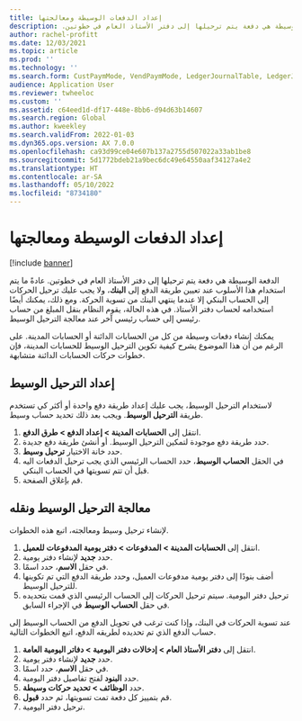 ```yaml
---
title: إعداد الدفعات الوسيطة ومعالجتها‬‏‫
description: يوضح هذا الموضوع كيفية إعداد دفعات العميل الوسيطة ومعالجتها‬‏‫. الدفعة الوسيطة هي دفعة يتم ترحيلها إلى دفتر الأستاذ العام في خطوتين.
author: rachel-profitt
ms.date: 12/03/2021
ms.topic: article
ms.prod: ''
ms.technology: ''
ms.search.form: CustPaymMode, VendPaymMode, LedgerJournalTable, LedgerJournalTransCustPaym, LedgerJournalTransVendPaym, LedgerJournalTransDaily
audience: Application User
ms.reviewer: twheeloc
ms.custom: ''
ms.assetid: c64eed1d-df17-448e-8bb6-d94d63b14607
ms.search.region: Global
ms.author: kweekley
ms.search.validFrom: 2022-01-03
ms.dyn365.ops.version: AX 7.0.0
ms.openlocfilehash: ca93d99ce04e607b137a2755d507022a33ab1be8
ms.sourcegitcommit: 5d1772bdeb21a9bec6dc49e64550aaf34127a4e2
ms.translationtype: HT
ms.contentlocale: ar-SA
ms.lasthandoff: 05/10/2022
ms.locfileid: "8734180"
---
```

# <a name="set-up-and-process-bridged-payments"></a>إعداد الدفعات الوسيطة ومعالجتها‬‏‫

[!include [banner](../includes/banner.md)]

الدفعة الوسيطة هي دفعة يتم ترحيلها إلى دفتر الأستاذ العام في خطوتين. عادةً ما يتم استخدام هذا الأسلوب عند تعيين طريقة الدفع إلى **البنك**، ولا يجب عليك ترحيل الحركات إلى الحساب البنكي إلا عندما ينتهي البنك من تسوية الحركة. ومع ذلك، يمكنك أيضًا استخدامه لحساب دفتر الأستاذ. في هذه الحالة، يقوم النظام بنقل المبلغ من حساب رئيسي إلى حساب رئيسي آخر عند معالجة الترحيل الوسيط.

يمكنك إنشاء دفعات وسيطة من كل من الحسابات الدائنة أو الحسابات المدينة. على الرغم من أن هذا الموضوع يشرح كيفية تكوين الترحيل الوسيط للحسابات المدينة، فإن خطوات حركات الحسابات الدائنة متشابهة.

## <a name="set-up-bridging-posting"></a>إعداد الترحيل الوسيط

لاستخدام الترحيل الوسيط، يجب عليك إعداد طريقة دفع واحدة أو أكثر كي تستخدم طريقة **الترحيل الوسيط**. ويجب بعد ذلك تحديد حساب وسيط.

1. انتقل إلى **الحسابات المدينة &gt; إعداد الدفع &gt; طرق الدفع**.
2. حدد طريقة دفع موجودة لتمكين الترحيل الوسيط. أو أنشئ طريقة دفع جديدة.
3. حدد خانة الاختيار **ترحيل وسيط**.
4. في الحقل **الحساب الوسيط**، حدد الحساب الرئيسي الذي يجب ترحيل الدفعات اليه قبل أن تتم تسويتها في الحساب البنكي.
5. قم بإغلاق الصفحة.

## <a name="process-and-transfer-bridging-posting"></a>معالجة الترحيل الوسيط ونقله

لإنشاء ترحيل وسيط ومعالجته، اتبع هذه الخطوات.

1. انتقل إلى **الحسابات المدينة &gt; المدفوعات &gt; دفتر يومية المدفوعات للعميل**.
2. حدد **جديد** لإنشاء دفتر يومية.
3. في حقل **الاسم**، حدد اسمًا.
4. أضف بنودًا إلى دفتر يومية مدفوعات العميل، وحدد طريقة الدفع التي تم تكوينها للترحيل الوسيط.
5. ترحيل دفتر اليومية. سيتم ترحيل الحركات إلى الحساب الرئيسي الذي قمت بتحديده في حقل **الحساب الوسيط** في الإجراء السابق.

عند تسوية الحركات في البنك، وإذا كنت ترغب في تحويل الدفع من الحساب الوسيط إلى حساب الدفع الذي تم تحديده لطريقه الدفع، اتبع الخطوات التالية.

1. انتقل إلى **دفتر الأستاذ العام &gt; إدخالات دفتر اليومية &gt; دفاتر اليومية العامة**‬.
2. حدد **جديد** لإنشاء دفتر يومية.
3. في حقل **الاسم**، حدد اسمًا.
4. حدد **البنود** لفتح تفاصيل دفتر اليومية.
5. حدد **الوظائف &gt; تحديد حركات وسيطة**.
6. قم بتمييز كل دفعة تمت تسويتها، ثم حدد **قبول**.
7. ترحيل دفتر اليومية.
